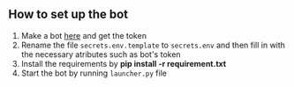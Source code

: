 
## How to set up the bot
1. Make a bot [here](https://discord.com/developers/applications) and get the token
2. Rename the file `secrets.env.template` to `secrets.env` and then fill in with the necessary atributes such as bot's token
3. Install the requirements by **pip install -r requirement.txt**
4. Start the bot by running `launcher.py` file
